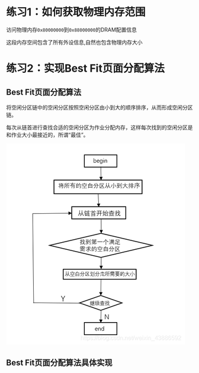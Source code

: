 # 练习1：如何获取物理内存范围

访问物理内存`0x80000000`到`0x88000000`的DRAM配置信息

这段内存空间包含了所有外设信息,自然也包含物理内存大小

# 练习2：实现Best Fit页面分配算法

## Best Fit页面分配算法

将空闲分区链中的空闲分区按照空闲分区由小到大的顺序排序，从而形成空闲分区链。

每次从链首进行查找合适的空闲分区为作业分配内存，这样每次找到的空闲分区是和作业大小最接近的，所谓“最佳”。

![Best Fit算法图解](../pic/lab2/2.1.png)

## Best Fit页面分配算法具体实现

